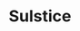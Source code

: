 ---
title: Sulstice
github: https://github.com/Sulstice
mode: light
transition: 1s
score: 88.4
archetype:
- Innovative
---